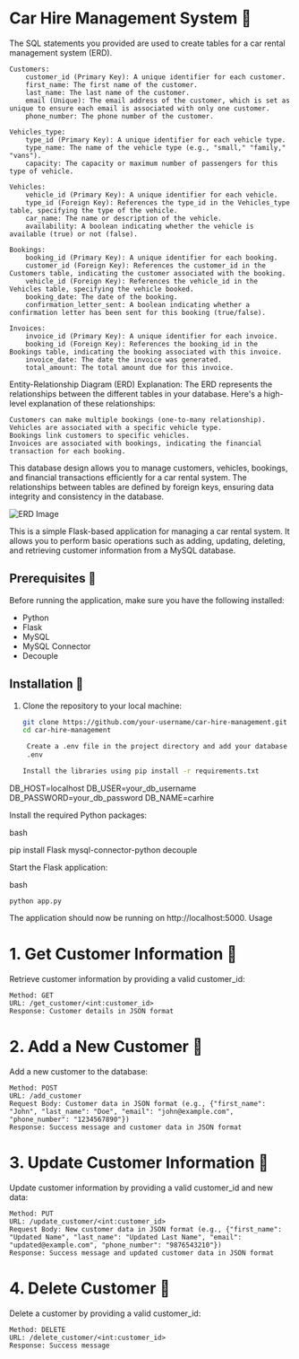 # Car Hire Management System 🚀

The SQL statements you provided are used to create tables for a car rental management system (ERD).

    Customers:
        customer_id (Primary Key): A unique identifier for each customer.
        first_name: The first name of the customer.
        last_name: The last name of the customer.
        email (Unique): The email address of the customer, which is set as unique to ensure each email is associated with only one customer.
        phone_number: The phone number of the customer.

    Vehicles_type:
        type_id (Primary Key): A unique identifier for each vehicle type.
        type_name: The name of the vehicle type (e.g., "small," "family," "vans").
        capacity: The capacity or maximum number of passengers for this type of vehicle.

    Vehicles:
        vehicle_id (Primary Key): A unique identifier for each vehicle.
        type_id (Foreign Key): References the type_id in the Vehicles_type table, specifying the type of the vehicle.
        car_name: The name or description of the vehicle.
        availability: A boolean indicating whether the vehicle is available (true) or not (false).

    Bookings:
        booking_id (Primary Key): A unique identifier for each booking.
        customer_id (Foreign Key): References the customer_id in the Customers table, indicating the customer associated with the booking.
        vehicle_id (Foreign Key): References the vehicle_id in the Vehicles table, specifying the vehicle booked.
        booking_date: The date of the booking.
        confirmation_letter_sent: A boolean indicating whether a confirmation letter has been sent for this booking (true/false).

    Invoices:
        invoice_id (Primary Key): A unique identifier for each invoice.
        booking_id (Foreign Key): References the booking_id in the Bookings table, indicating the booking associated with this invoice.
        invoice_date: The date the invoice was generated.
        total_amount: The total amount due for this invoice.


Entity-Relationship Diagram (ERD) Explanation:
The ERD represents the relationships between the different tables in your database. Here's a high-level explanation of these relationships:

    Customers can make multiple bookings (one-to-many relationship).
    Vehicles are associated with a specific vehicle type.
    Bookings link customers to specific vehicles.
    Invoices are associated with bookings, indicating the financial transaction for each booking.


This database design allows you to manage customers, vehicles, bookings, and financial transactions efficiently for a car rental system. The relationships between tables are defined by foreign keys, ensuring data integrity and consistency in the database.

![ERD Image](erd_diiagram.PNG)

This is a simple Flask-based application for managing a car rental system. It allows you to perform basic operations such as adding, updating, deleting, and retrieving customer information from a MySQL database.

## Prerequisites 🚀

Before running the application, make sure you have the following installed:

- Python
- Flask
- MySQL
- MySQL Connector
- Decouple

## Installation 🚀

1. Clone the repository to your local machine:

   ```bash
   git clone https://github.com/your-username/car-hire-management.git
   cd car-hire-management
   
    Create a .env file in the project directory and add your database configuration. For example:
    .env
   
   Install the libraries using pip install -r requirements.txt

DB_HOST=localhost
DB_USER=your_db_username
DB_PASSWORD=your_db_password
DB_NAME=carhire

Install the required Python packages:

bash

pip install Flask mysql-connector-python decouple

Start the Flask application:

bash

    python app.py

The application should now be running on http://localhost:5000.
Usage
# 1. Get Customer Information 🚀

Retrieve customer information by providing a valid customer_id:

    Method: GET
    URL: /get_customer/<int:customer_id>
    Response: Customer details in JSON format

# 2. Add a New Customer 🚀

Add a new customer to the database:

    Method: POST
    URL: /add_customer
    Request Body: Customer data in JSON format (e.g., {"first_name": "John", "last_name": "Doe", "email": "john@example.com", "phone_number": "1234567890"})
    Response: Success message and customer data in JSON format

# 3. Update Customer Information 🚀

Update customer information by providing a valid customer_id and new data:

    Method: PUT
    URL: /update_customer/<int:customer_id>
    Request Body: New customer data in JSON format (e.g., {"first_name": "Updated Name", "last_name": "Updated Last Name", "email": "updated@example.com", "phone_number": "9876543210"})
    Response: Success message and updated customer data in JSON format

# 4. Delete Customer 🚀

Delete a customer by providing a valid customer_id:

    Method: DELETE
    URL: /delete_customer/<int:customer_id>
    Response: Success message



